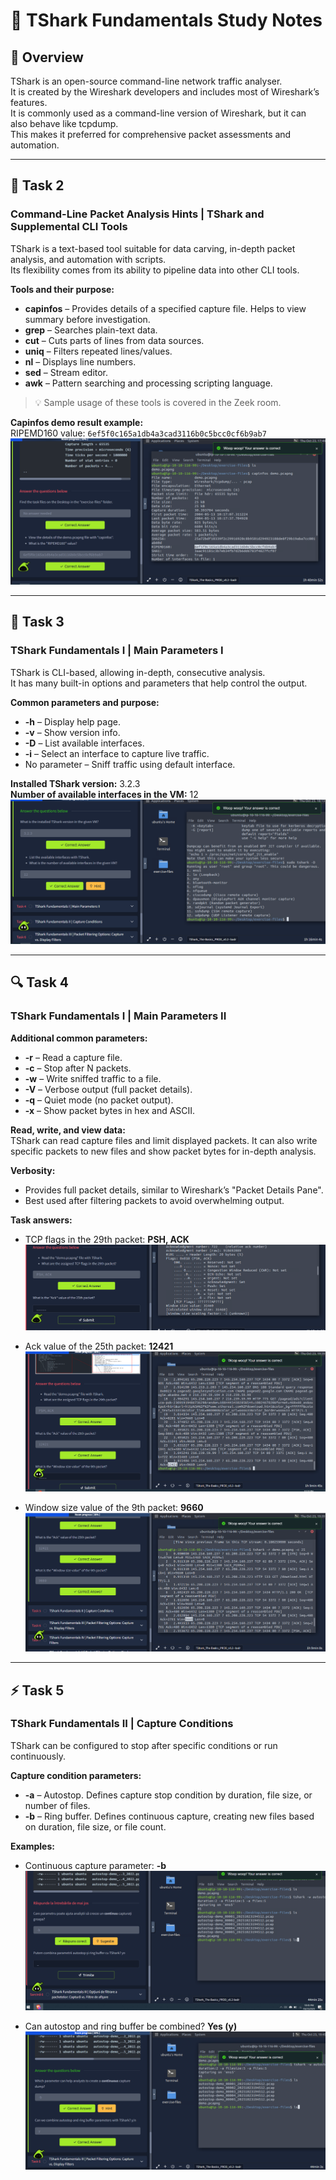# 🦈 TShark Fundamentals Study Notes

## 📘 Overview

TShark is an open-source command-line network traffic analyser.  
It is created by the Wireshark developers and includes most of Wireshark’s features.  
It is commonly used as a command-line version of Wireshark, but it can also behave like tcpdump.  
This makes it preferred for comprehensive packet assessments and automation.

---

## 🧩 Task 2  
### Command-Line Packet Analysis Hints | TShark and Supplemental CLI Tools

TShark is a text-based tool suitable for data carving, in-depth packet analysis, and automation with scripts.  
Its flexibility comes from its ability to pipeline data into other CLI tools.  

**Tools and their purpose:**

- **capinfos** – Provides details of a specified capture file. Helps to view summary before investigation.  
- **grep** – Searches plain-text data.  
- **cut** – Cuts parts of lines from data sources.  
- **uniq** – Filters repeated lines/values.  
- **nl** – Displays line numbers.  
- **sed** – Stream editor.  
- **awk** – Pattern searching and processing scripting language.  

> 💡 Sample usage of these tools is covered in the Zeek room.

**Capinfos demo result example:**  
RIPEMD160 value: `6ef5f0c165a1db4a3cad3116b0c5bcc0cf6b9ab7`  
![image](1.png)

---

## 🧠 Task 3  
### TShark Fundamentals I | Main Parameters I

TShark is CLI-based, allowing in-depth, consecutive analysis.  
It has many built-in options and parameters that help control the output.

**Common parameters and purpose:**

- **-h** – Display help page.  
- **-v** – Show version info.  
- **-D** – List available interfaces.  
- **-i** – Select an interface to capture live traffic.  
- No parameter – Sniff traffic using default interface.

**Installed TShark version:** 3.2.3  
**Number of available interfaces in the VM:** 12  
![image](2.png)

---

## 🔍 Task 4  
### TShark Fundamentals I | Main Parameters II

**Additional common parameters:**

- **-r** – Read a capture file.  
- **-c** – Stop after N packets.  
- **-w** – Write sniffed traffic to a file.  
- **-V** – Verbose output (full packet details).  
- **-q** – Quiet mode (no packet output).  
- **-x** – Show packet bytes in hex and ASCII.

**Read, write, and view data:**  
TShark can read capture files and limit displayed packets. It can also write specific packets to new files and show packet bytes for in-depth analysis.

**Verbosity:**  
- Provides full packet details, similar to Wireshark’s "Packet Details Pane".  
- Best used after filtering packets to avoid overwhelming output.

**Task answers:**

- TCP flags in the 29th packet: **PSH, ACK**  
  ![image](3.png)

- Ack value of the 25th packet: **12421**  
  ![image](4.png)

- Window size value of the 9th packet: **9660**  
  ![image](5.png)

---

## ⚡ Task 5  
### TShark Fundamentals II | Capture Conditions

TShark can be configured to stop after specific conditions or run continuously.  

**Capture condition parameters:**

- **-a** – Autostop. Defines capture stop condition by duration, file size, or number of files.  
- **-b** – Ring buffer. Defines continuous capture, creating new files based on duration, file size, or file count.  

**Examples:**

- Continuous capture parameter: **-b**  
  ![image](6.png)

- Can autostop and ring buffer be combined? **Yes (y)**  
  ![image](7.png)
